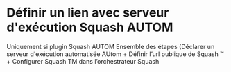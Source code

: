 # Définir un lien avec serveur d'exécution Squash AUTOM

Uniquement si plugin Squash AUTOM
Ensemble des étapes (Déclarer un serveur d'exécution automatisée AUtom + Définir l’url publique de Squash ™ + Configurer Squash TM dans l’orchestrateur Squash

